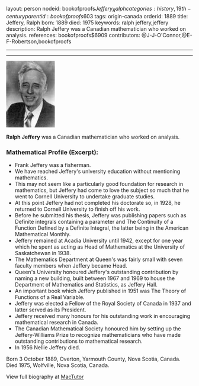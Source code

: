 layout: person
nodeid: bookofproofs$Jeffery_Ralph
categories: history,19th-century
parentid: bookofproofs$603
tags: origin-canada
orderid: 1889
title: Jeffery, Ralph
born: 1889
died: 1975
keywords: ralph jeffery,jeffery
description: Ralph Jeffery was a Canadian mathematician who worked on analysis.
references: bookofproofs$6909
contributors: @J-J-O'Connor,@E-F-Robertson,bookofproofs

---



---

![Jeffery_Ralph.jpg](https://github.com/bookofproofs/bookofproofs.github.io/blob/main/_sources/_assets/images/portraits/Jeffery_Ralph.jpg?raw=true)

**Ralph Jeffery** was a Canadian mathematician who worked on analysis.

### Mathematical Profile (Excerpt):
* Frank Jeffery was a fisherman.
* We have reached Jeffery's university education without mentioning mathematics.
* This may not seem like a particularly good foundation for research in mathematics, but Jeffery had come to love the subject so much that he went to Cornell University to undertake graduate studies.
* At this point Jeffery had not completed his doctorate so, in 1928, he returned to Cornell University to finish off his work.
* Before he submitted his thesis, Jeffery was publishing papers such as Definite integrals containing a parameter  and The Continuity of a Function Defined by a Definite Integral, the latter being in the American Mathematical Monthly.
* Jeffery remained at Acadia University until 1942, except for one year which he spent as acting as Head of Mathematics at the University of Saskatchewan in 1938.
* The Mathematics Department at Queen's was fairly small with seven faculty members when Jeffery became Head.
* Queen's University honoured Jeffery's outstanding contribution by naming a new building, built between 1967 and 1969 to house the Department of Mathematics and Statistics, as Jeffery Hall.
* An important book which Jeffery published in 1951 was The Theory of Functions of a Real Variable.
* Jeffery was elected a Fellow of the Royal Society of Canada in 1937 and latter served as its President.
* Jeffery received many honours for his outstanding work in encouraging mathematical research in Canada.
* The Canadian Mathematical Society honoured him by setting up the Jeffery-Williams Prize to recognize mathematicians who have made outstanding contributions to mathematical research.
* In 1956 Nellie Jeffery died.

Born 3 October 1889, Overton, Yarmouth County, Nova Scotia, Canada. Died 1975, Wolfville, Nova Scotia, Canada.

View full biography at [MacTutor](https://mathshistory.st-andrews.ac.uk/Biographies/Jeffery_Ralph/)

